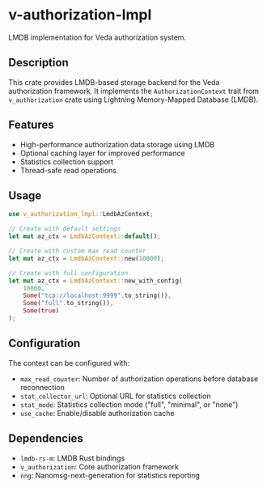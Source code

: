 # v-authorization-lmpl

LMDB implementation for Veda authorization system.

## Description

This crate provides LMDB-based storage backend for the Veda authorization framework. It implements the `AuthorizationContext` trait from `v_authorization` crate using Lightning Memory-Mapped Database (LMDB).

## Features

- High-performance authorization data storage using LMDB
- Optional caching layer for improved performance
- Statistics collection support
- Thread-safe read operations

## Usage

```rust
use v_authorization_lmpl::LmdbAzContext;

// Create with default settings
let mut az_ctx = LmdbAzContext::default();

// Create with custom max read counter
let mut az_ctx = LmdbAzContext::new(10000);

// Create with full configuration
let mut az_ctx = LmdbAzContext::new_with_config(
    10000,
    Some("tcp://localhost:9999".to_string()),
    Some("full".to_string()),
    Some(true)
);
```

## Configuration

The context can be configured with:
- `max_read_counter`: Number of authorization operations before database reconnection
- `stat_collector_url`: Optional URL for statistics collection
- `stat_mode`: Statistics collection mode ("full", "minimal", or "none")
- `use_cache`: Enable/disable authorization cache

## Dependencies

- `lmdb-rs-m`: LMDB Rust bindings
- `v_authorization`: Core authorization framework
- `nng`: Nanomsg-next-generation for statistics reporting

